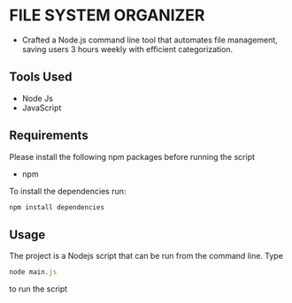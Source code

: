 # FILE SYSTEM ORGANIZER

- Crafted a Node.js command line tool that automates file management, saving users 3 hours weekly with efficient categorization.



## Tools Used

- Node Js
- JavaScript

## Requirements

Please install the following npm packages before running the script

- npm

To install the dependencies run:

```js
npm install dependencies
```

## Usage

The project is a Nodejs script that can be run from the command line.
Type 

```js
node main.js
``` 
to run the script